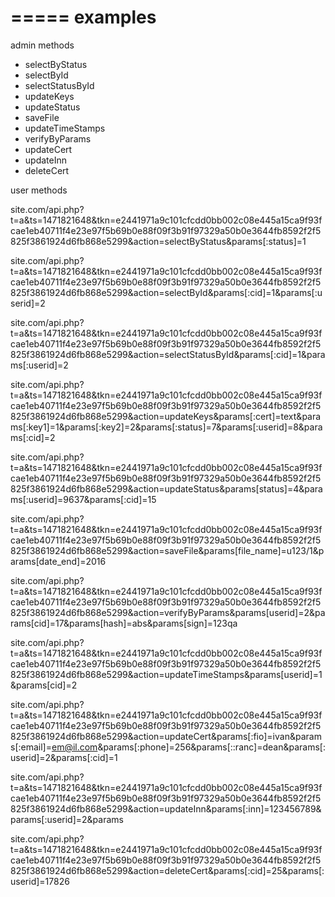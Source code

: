 =====
examples
=====

admin methods

 - selectByStatus
 - selectById
 - selectStatusById
 - updateKeys
 - updateStatus
 - saveFile
 - updateTimeStamps
 - verifyByParams
 - updateCert
 - updateInn
 - deleteCert

user methods

site.com/api.php?t=a&ts=1471821648&tkn=e2441971a9c101cfcdd0bb002c08e445a15ca9f93fcae1eb40711f4e23e97f5b69b0e88f09f3b91f97329a50b0e3644fb8592f2f5825f3861924d6fb868e5299&action=selectByStatus&params[:status]=1

site.com/api.php?t=a&ts=1471821648&tkn=e2441971a9c101cfcdd0bb002c08e445a15ca9f93fcae1eb40711f4e23e97f5b69b0e88f09f3b91f97329a50b0e3644fb8592f2f5825f3861924d6fb868e5299&action=selectById&params[:cid]=1&params[:userid]=2

site.com/api.php?t=a&ts=1471821648&tkn=e2441971a9c101cfcdd0bb002c08e445a15ca9f93fcae1eb40711f4e23e97f5b69b0e88f09f3b91f97329a50b0e3644fb8592f2f5825f3861924d6fb868e5299&action=selectStatusById&params[:cid]=1&params[:userid]=2

site.com/api.php?t=a&ts=1471821648&tkn=e2441971a9c101cfcdd0bb002c08e445a15ca9f93fcae1eb40711f4e23e97f5b69b0e88f09f3b91f97329a50b0e3644fb8592f2f5825f3861924d6fb868e5299&action=updateKeys&params[:cert]=text&params[:key1]=1&params[:key2]=2&params[:status]=7&params[:userid]=8&params[:cid]=2

site.com/api.php?t=a&ts=1471821648&tkn=e2441971a9c101cfcdd0bb002c08e445a15ca9f93fcae1eb40711f4e23e97f5b69b0e88f09f3b91f97329a50b0e3644fb8592f2f5825f3861924d6fb868e5299&action=updateStatus&params[status]=4&params[:userid]=9637&params[:cid]=15

site.com/api.php?t=a&ts=1471821648&tkn=e2441971a9c101cfcdd0bb002c08e445a15ca9f93fcae1eb40711f4e23e97f5b69b0e88f09f3b91f97329a50b0e3644fb8592f2f5825f3861924d6fb868e5299&action=saveFile&params[file_name]=u123/1&params[date_end]=2016

site.com/api.php?t=a&ts=1471821648&tkn=e2441971a9c101cfcdd0bb002c08e445a15ca9f93fcae1eb40711f4e23e97f5b69b0e88f09f3b91f97329a50b0e3644fb8592f2f5825f3861924d6fb868e5299&action=verifyByParams&params[userid]=2&params[cid]=17&params[hash]=abs&params[sign]=123qa

site.com/api.php?t=a&ts=1471821648&tkn=e2441971a9c101cfcdd0bb002c08e445a15ca9f93fcae1eb40711f4e23e97f5b69b0e88f09f3b91f97329a50b0e3644fb8592f2f5825f3861924d6fb868e5299&action=updateTimeStamps&params[userid]=1&params[cid]=2

site.com/api.php?t=a&ts=1471821648&tkn=e2441971a9c101cfcdd0bb002c08e445a15ca9f93fcae1eb40711f4e23e97f5b69b0e88f09f3b91f97329a50b0e3644fb8592f2f5825f3861924d6fb868e5299&action=updateCert&params[:fio]=ivan&params[:email]=em@il.com&params[:phone]=256&params[::ranc]=dean&params[:userid]=2&params[:cid]=1

site.com/api.php?t=a&ts=1471821648&tkn=e2441971a9c101cfcdd0bb002c08e445a15ca9f93fcae1eb40711f4e23e97f5b69b0e88f09f3b91f97329a50b0e3644fb8592f2f5825f3861924d6fb868e5299&action=updateInn&params[:inn]=123456789&params[:userid]=2&params

site.com/api.php?t=a&ts=1471821648&tkn=e2441971a9c101cfcdd0bb002c08e445a15ca9f93fcae1eb40711f4e23e97f5b69b0e88f09f3b91f97329a50b0e3644fb8592f2f5825f3861924d6fb868e5299&action=deleteCert&params[:cid]=25&params[:userid]=17826
